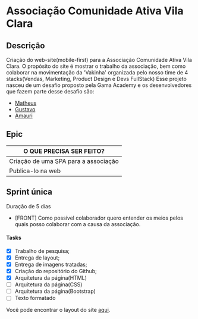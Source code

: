 # Associação Comunidade Ativa Vila Clara

## Descrição
Criação do web-site(mobile-first) para a Associação Comunidade Ativa Vila Clara.
O propósito do site é mostrar o trabalho da associação, bem como colaborar na movimentação da 'Vakinha' organizada pelo nosso time de 4 stacks(Vendas, Marketing, Product Design e Devs FullStack)
Esse projeto nasceu de um desafio proposto pela Gama Academy e os desenvolvedores que fazem parte desse desafio são:
* [Matheus](https://github.com/matheusgmartinez)
* [Gustavo](https://github.com/GustavoCris)
* [Amauri](https://github.com/amauriaureo)

## Epic 

| O QUE  PRECISA  SER FEITO? |
|---|
| Criação de uma SPA para a associação |
| Publica-lo na web |

## Sprint única
Duração de 5 dias

 - [FRONT] Como possível colaborador quero entender os meios pelos quais posso colaborar com a causa da associação. 

#### Tasks
- [x] Trabalho de pesquisa;
- [X] Entrega de layout;
- [X] Entrega de imagens tratadas;
- [X] Criação do repositório do Github; 
- [x] Arquitetura da página(HTML)
- [ ] Arquitetura da página(CSS)
- [ ] Arquitetura da página(Bootstrap)
- [ ] Texto formatado

Você pode encontrar o layout do site [aqui](https://www.figma.com/file/Ghf9oLWM9qnWzqYJXDjDPu/Projeto-ONG---Gama-Academy?node-id=79%3A29).
